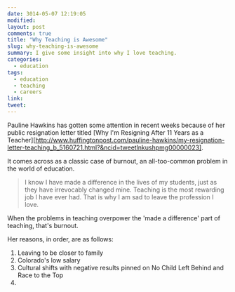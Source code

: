 ```yaml
---
date: 3014-05-07 12:19:05
modified:
layout: post
comments: true
title: "Why Teaching is Awesome"
slug: why-teaching-is-awesome
summary: I give some insight into why I love teaching.
categories:
  - education
tags: 
  - education
  - teaching
  - careers
link: 
tweet: 
---
```


Pauline Hawkins has gotten some attention in recent weeks because of her public resignation letter titled [Why I'm Resigning After 11 Years as a Teacher][http://www.huffingtonpost.com/pauline-hawkins/my-resignation-letter-teaching_b_5160721.html?&ncid=tweetlnkushpmg00000023]. 

It comes across as a classic case of burnout, an all-too-common problem in the world of education.

>I know I have made a difference in the lives of my students, just as they have irrevocably changed mine. Teaching is the most rewarding job I have ever had. That is why I am sad to leave the profession I love.

When the problems in teaching overpower the 'made a difference' part of teaching, that's burnout.

Her reasons, in order, are as follows:

1. Leaving to be closer to family
2. Colorado's low salary
3. Cultural shifts with negative results pinned on No Child Left Behind and Race to the Top
4. 